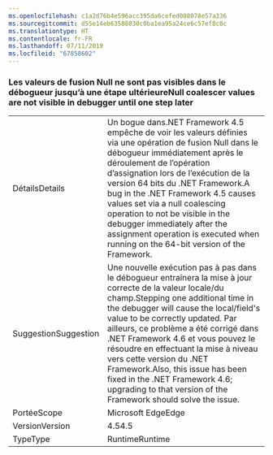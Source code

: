 ```yaml
---
ms.openlocfilehash: c1a2d76b4e596acc395da6cefed008078e57a336
ms.sourcegitcommit: d55e14eb63588830c0ba1ea95a24ce6c57ef8c8c
ms.translationtype: HT
ms.contentlocale: fr-FR
ms.lasthandoff: 07/11/2019
ms.locfileid: "67858602"
---
```

### <a name="null-coalescer-values-are-not-visible-in-debugger-until-one-step-later"></a><span data-ttu-id="336da-101">Les valeurs de fusion Null ne sont pas visibles dans le débogueur jusqu’à une étape ultérieure</span><span class="sxs-lookup"><span data-stu-id="336da-101">Null coalescer values are not visible in debugger until one step later</span></span>

|   |   |
|---|---|
|<span data-ttu-id="336da-102">Détails</span><span class="sxs-lookup"><span data-stu-id="336da-102">Details</span></span>|<span data-ttu-id="336da-103">Un bogue dans.NET Framework 4.5 empêche de voir les valeurs définies via une opération de fusion Null dans le débogueur immédiatement après le déroulement de l’opération d’assignation lors de l’exécution de la version 64 bits du .NET Framework.</span><span class="sxs-lookup"><span data-stu-id="336da-103">A bug in the .NET Framework 4.5 causes values set via a null coalescing operation to not be visible in the debugger immediately after the assignment operation is executed when running on the 64-bit version of the Framework.</span></span>|
|<span data-ttu-id="336da-104">Suggestion</span><span class="sxs-lookup"><span data-stu-id="336da-104">Suggestion</span></span>|<span data-ttu-id="336da-105">Une nouvelle exécution pas à pas dans le débogueur entraînera la mise à jour correcte de la valeur locale/du champ.</span><span class="sxs-lookup"><span data-stu-id="336da-105">Stepping one additional time in the debugger will cause the local/field's value to be correctly updated.</span></span> <span data-ttu-id="336da-106">Par ailleurs, ce problème a été corrigé dans .NET Framework 4.6 et vous pouvez le résoudre en effectuant la mise à niveau vers cette version du .NET Framework.</span><span class="sxs-lookup"><span data-stu-id="336da-106">Also, this issue has been fixed in the .NET Framework 4.6; upgrading to that version of the Framework should solve the issue.</span></span>|
|<span data-ttu-id="336da-107">Portée</span><span class="sxs-lookup"><span data-stu-id="336da-107">Scope</span></span>|<span data-ttu-id="336da-108">Microsoft Edge</span><span class="sxs-lookup"><span data-stu-id="336da-108">Edge</span></span>|
|<span data-ttu-id="336da-109">Version</span><span class="sxs-lookup"><span data-stu-id="336da-109">Version</span></span>|<span data-ttu-id="336da-110">4.5</span><span class="sxs-lookup"><span data-stu-id="336da-110">4.5</span></span>|
|<span data-ttu-id="336da-111">Type</span><span class="sxs-lookup"><span data-stu-id="336da-111">Type</span></span>|<span data-ttu-id="336da-112">Runtime</span><span class="sxs-lookup"><span data-stu-id="336da-112">Runtime</span></span>|

